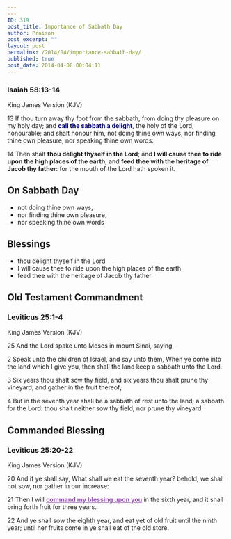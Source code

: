 ```yaml
---
---
ID: 319
post_title: Importance of Sabbath Day
author: Praison
post_excerpt: ""
layout: post
permalink: /2014/04/importance-sabbath-day/
published: true
post_date: 2014-04-08 00:04:11
---
```

<div>
<h3>Isaiah 58:13-14</h3>
King James Version (KJV)

</div>
<div>

13 If thou turn away thy foot from the sabbath, from doing thy pleasure on my holy day; and <strong><span style="color: #000080;">call the sabbath a delight</span></strong>, the holy of the Lord, honourable; and shalt honour him, not doing thine own ways, nor finding thine own pleasure, nor speaking thine own words:

14 Then shalt <strong>thou delight thyself in the Lord</strong>; and <strong>I will cause thee to ride upon the high places of the earth</strong>, and <strong>feed thee with the heritage of Jacob thy father</strong>: for the mouth of the Lord hath spoken it.
<h2>On Sabbath Day</h2>
<ul>
	<li>not doing thine own ways,</li>
	<li>nor finding thine own pleasure,</li>
	<li>nor speaking thine own words</li>
</ul>
<h2>Blessings</h2>
<ul>
	<li>thou delight thyself in the Lord</li>
	<li>I will cause thee to ride upon the high places of the earth</li>
	<li>feed thee with the heritage of Jacob thy father</li>
</ul>
<h2>Old Testament Commandment</h2>
<div>
<div>
<div>
<h3>Leviticus 25:1-4</h3>
King James Version (KJV)

</div>
<div>

25 And the Lord spake unto Moses in mount Sinai, saying,

2 Speak unto the children of Israel, and say unto them, When ye come into the land which I give you, then shall the land keep a sabbath unto the Lord.

3 Six years thou shalt sow thy field, and six years thou shalt prune thy vineyard, and gather in the fruit thereof;

4 But in the seventh year shall be a sabbath of rest unto the land, a sabbath for the Lord: thou shalt neither sow thy field, nor prune thy vineyard.
<h2>Commanded Blessing</h2>
<div>
<h3>Leviticus 25:20-22</h3>
King James Version (KJV)

</div>
<div>

20 And if ye shall say, What shall we eat the seventh year? behold, we shall not sow, nor gather in our increase:

21 Then I will <span style="text-decoration: underline; color: #934db1;"><strong>command my blessing upon you</strong></span> in the sixth year, and it shall bring forth fruit for three years.

22 And ye shall sow the eighth year, and eat yet of old fruit until the ninth year; until her fruits come in ye shall eat of the old store.

</div>
</div>
</div>
</div>
</div>